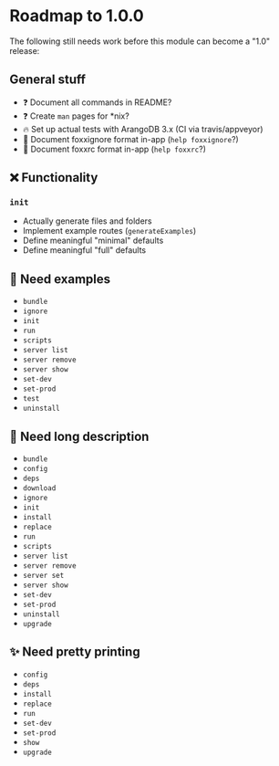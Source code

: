 # Roadmap to 1.0.0

The following still needs work before this module can become a "1.0" release:

## General stuff

* :question: Document all commands in README?
* :question: Create `man` pages for \*nix?
* :fire: Set up actual tests with ArangoDB 3.x (CI via travis/appveyor)
* :book: Document foxxignore format in-app (`help foxxignore`?)
* :book: Document foxxrc format in-app (`help foxxrc`?)

## :x: Functionality

### `init`

* Actually generate files and folders
* Implement example routes (`generateExamples`)
* Define meaningful "minimal" defaults
* Define meaningful "full" defaults

## :book: Need examples

* `bundle`
* `ignore`
* `init`
* `run`
* `scripts`
* `server list`
* `server remove`
* `server show`
* `set-dev`
* `set-prod`
* `test`
* `uninstall`

## :book: Need long description

* `bundle`
* `config`
* `deps`
* `download`
* `ignore`
* `init`
* `install`
* `replace`
* `run`
* `scripts`
* `server list`
* `server remove`
* `server set`
* `server show`
* `set-dev`
* `set-prod`
* `uninstall`
* `upgrade`

## :sparkles: Need pretty printing

* `config`
* `deps`
* `install`
* `replace`
* `run`
* `set-dev`
* `set-prod`
* `show`
* `upgrade`
